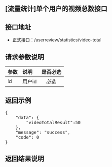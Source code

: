 [流量统计]单个用户的视频总数接口
----------

接口地址
----------
  * 正式接口：/userreview/statistics/video-total

请求参数说明
----------
|  参数         |说明          |是否必选|
| ------------- |:-------------|:-----:|
| id     | 用户id |必选    |

返回示例
----------
<pre>
{
    "data": {
        "videoTotalResult":50
    },
    "message": "success",
    "code": 0
}
</pre>

返回结果说明
----------
<pre>

</pre>